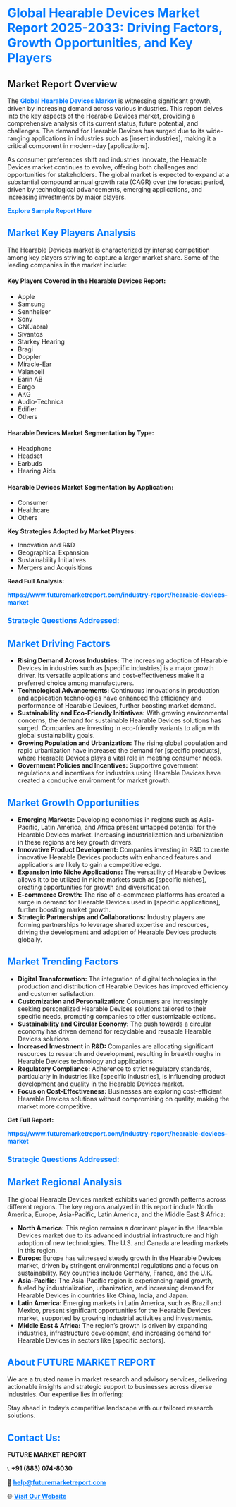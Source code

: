 <h1 style="color: #007BFF;">Global Hearable Devices Market Report 2025-2033: Driving Factors, Growth Opportunities, and Key Players</h1>

<section id="overview">
<h2>Market Report Overview</h2>
<p>The <a href="https://www.futuremarketreport.com/industry-report/hearable-devices-market" style="color: #007BFF; text-decoration: none;"><strong>Global Hearable Devices Market</strong></a> is witnessing significant growth, driven by increasing demand across various industries. This report delves into the key aspects of the Hearable Devices market, providing a comprehensive analysis of its current status, future potential, and challenges. The demand for Hearable Devices has surged due to its wide-ranging applications in industries such as [insert industries], making it a critical component in modern-day [applications].</p>
<p>As consumer preferences shift and industries innovate, the Hearable Devices market continues to evolve, offering both challenges and opportunities for stakeholders. The global market is expected to expand at a substantial compound annual growth rate (CAGR) over the forecast period, driven by technological advancements, emerging applications, and increasing investments by major players.</p>
</section>

<section id="overview">
<p><a href="https://www.futuremarketreport.com/request-sample/reportId=87409" style="color: #007BFF; text-decoration: none;"><strong>Explore Sample Report Here</strong></a></p>
</section>

<section id="key-players">
<h2 style="color: #007BFF;">Market Key Players Analysis</h2>
<p>The Hearable Devices market is characterized by intense competition among key players striving to capture a larger market share. Some of the leading companies in the market include:</p>
<h4>Key Players Covered in the Hearable Devices Report:</h4>
<ul><li>Apple</li><li>Samsung</li><li>Sennheiser</li><li>Sony</li><li>GN(Jabra)</li><li>Sivantos</li><li>Starkey Hearing</li><li>Bragi</li><li>Doppler</li><li>Miracle-Ear</li><li>Valancell</li><li>Earin AB</li><li>Eargo</li><li>AKG</li><li>Audio-Technica</li><li>Edifier</li><li>Others</li></ul>
<h4>Hearable Devices Market Segmentation by Type:</h4>
<ul><li>Headphone</li><li>Headset</li><li>Earbuds</li><li>Hearing Aids</li></ul>

<h4>Hearable Devices Market Segmentation by Application:</h4>
<ul><li>Consumer</li><li>Healthcare</li><li>Others</li></ul>
<p><strong>Key Strategies Adopted by Market Players:</strong></p>
<ul>
<li>Innovation and R&D</li>
<li>Geographical Expansion</li>
<li>Sustainability Initiatives</li>
<li>Mergers and Acquisitions</li>
</ul>
</section>

<section>
<p><strong>Read Full Analysis: </strong></p><a href="https://www.futuremarketreport.com/industry-report/hearable-devices-market" style="color: #007BFF; text-decoration: none;"><strong>https://www.futuremarketreport.com/industry-report/hearable-devices-market</strong></a>
<h3 style="color: #007BFF;">Strategic Questions Addressed:</h3>
</section>

<section id="driving-factors">
<h2 style="color: #007BFF;">Market Driving Factors</h2>
<ul>
<li><strong>Rising Demand Across Industries:</strong> The increasing adoption of Hearable Devices in industries such as [specific industries] is a major growth driver. Its versatile applications and cost-effectiveness make it a preferred choice among manufacturers.</li>
<li><strong>Technological Advancements:</strong> Continuous innovations in production and application technologies have enhanced the efficiency and performance of Hearable Devices, further boosting market demand.</li>
<li><strong>Sustainability and Eco-Friendly Initiatives:</strong> With growing environmental concerns, the demand for sustainable Hearable Devices solutions has surged. Companies are investing in eco-friendly variants to align with global sustainability goals.</li>
<li><strong>Growing Population and Urbanization:</strong> The rising global population and rapid urbanization have increased the demand for [specific products], where Hearable Devices plays a vital role in meeting consumer needs.</li>
<li><strong>Government Policies and Incentives:</strong> Supportive government regulations and incentives for industries using Hearable Devices have created a conducive environment for market growth.</li>
</ul>
</section>

<section id="growth-opportunities">
<h2 style="color: #007BFF;">Market Growth Opportunities</h2>
<ul>
<li><strong>Emerging Markets:</strong> Developing economies in regions such as Asia-Pacific, Latin America, and Africa present untapped potential for the Hearable Devices market. Increasing industrialization and urbanization in these regions are key growth drivers.</li>
<li><strong>Innovative Product Development:</strong> Companies investing in R&D to create innovative Hearable Devices products with enhanced features and applications are likely to gain a competitive edge.</li>
<li><strong>Expansion into Niche Applications:</strong> The versatility of Hearable Devices allows it to be utilized in niche markets such as [specific niches], creating opportunities for growth and diversification.</li>
<li><strong>E-commerce Growth:</strong> The rise of e-commerce platforms has created a surge in demand for Hearable Devices used in [specific applications], further boosting market growth.</li>
<li><strong>Strategic Partnerships and Collaborations:</strong> Industry players are forming partnerships to leverage shared expertise and resources, driving the development and adoption of Hearable Devices products globally.</li>
</ul>
</section>

<section id="trending-factors">
<h2 style="color: #007BFF;">Market Trending Factors</h2>
<ul>
<li><strong>Digital Transformation:</strong> The integration of digital technologies in the production and distribution of Hearable Devices has improved efficiency and customer satisfaction.</li>
<li><strong>Customization and Personalization:</strong> Consumers are increasingly seeking personalized Hearable Devices solutions tailored to their specific needs, prompting companies to offer customizable options.</li>
<li><strong>Sustainability and Circular Economy:</strong> The push towards a circular economy has driven demand for recyclable and reusable Hearable Devices solutions.</li>
<li><strong>Increased Investment in R&D:</strong> Companies are allocating significant resources to research and development, resulting in breakthroughs in Hearable Devices technology and applications.</li>
<li><strong>Regulatory Compliance:</strong> Adherence to strict regulatory standards, particularly in industries like [specific industries], is influencing product development and quality in the Hearable Devices market.</li>
<li><strong>Focus on Cost-Effectiveness:</strong> Businesses are exploring cost-efficient Hearable Devices solutions without compromising on quality, making the market more competitive.</li>
</ul>
</section>

<section>
<p><strong>Get Full Report: </strong></p><a href="https://www.futuremarketreport.com/industry-report/hearable-devices-market" style="color: #007BFF; text-decoration: none;"><strong>https://www.futuremarketreport.com/industry-report/hearable-devices-market</strong></a>
<h3 style="color: #007BFF;">Strategic Questions Addressed:</h3>
</section>


<section id="regional-analysis">
<h2 style="color: #007BFF;">Market Regional Analysis</h2>
<p>The global Hearable Devices market exhibits varied growth patterns across different regions. The key regions analyzed in this report include North America, Europe, Asia-Pacific, Latin America, and the Middle East & Africa:</p>
<ul>
<li><strong>North America:</strong> This region remains a dominant player in the Hearable Devices market due to its advanced industrial infrastructure and high adoption of new technologies. The U.S. and Canada are leading markets in this region.</li>
<li><strong>Europe:</strong> Europe has witnessed steady growth in the Hearable Devices market, driven by stringent environmental regulations and a focus on sustainability. Key countries include Germany, France, and the U.K.</li>
<li><strong>Asia-Pacific:</strong> The Asia-Pacific region is experiencing rapid growth, fueled by industrialization, urbanization, and increasing demand for Hearable Devices in countries like China, India, and Japan.</li>
<li><strong>Latin America:</strong> Emerging markets in Latin America, such as Brazil and Mexico, present significant opportunities for the Hearable Devices market, supported by growing industrial activities and investments.</li>
<li><strong>Middle East & Africa:</strong> The region’s growth is driven by expanding industries, infrastructure development, and increasing demand for Hearable Devices in sectors like [specific sectors].</li>
</ul>
</section>

<footer>
<h2 style="color: #007BFF;">About FUTURE MARKET REPORT</h2>
<p>We are a trusted name in market research and advisory services, delivering actionable insights and strategic support to businesses across diverse industries. Our expertise lies in offering:</p>

<p>Stay ahead in today’s competitive landscape with our tailored research solutions.</p>

<h2 style="color: #007BFF;">Contact Us:</h2>
<p><strong>FUTURE MARKET REPORT</strong></p>
<p>📞 <strong>+91 (883) 074-8030</strong></p>
<p>📧 <strong><a href="mailto:help@futuremarketreport.com" style="color: #007BFF;">help@futuremarketreport.com</a></strong></p>
<p>🌐 <strong><a href="https://www.futuremarketreport.com/" style="color: #007BFF;">Visit Our Website</a></strong></p>
</footer>